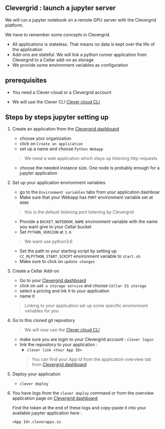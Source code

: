 Clevergrid : launch a jupyter server
---
We will run a jupyter notebook on a remote GPU server with the Clevergrid platform.

We have to remember some concepts in Clevergrid.

* All applications is stateless. That means no data is kept over the life of the application
* Add-ons are stateful. We will link a python runner application from Clevergrid to a Cellar add-on as storage
* We provide some environment variables as configuration


prerequisites
---
* You need a Clever-cloud or a Clevergrid account

* We will use the Clever CLI [Clever cloud CLI](https://www.clever-cloud.com/doc/clever-tools/getting_started/#installing-clever-tools)

Steps by steps jupyter setting up
----
1. Create an application from the [Clevergrid dashboard](https://dashboard.clevergrid.io/)
    * choose your organization
    * click on `Create an application`
    * set up a name and choose `Python Webapp`
    
    > We need a web application which stays up listening http requests
    
    * choose the needed instance size. One node is probably enough for a jupyter application

1. Set up your application environment variables
    * go to the  `Environment variables` tabs from your application dashboar
    * Make sure that your Webapp has `PORT` environment variable set at `8080`
    > this is the default listening port listening by Clevergrid
    * Provide a `BUCKET_NOTEBOOK_NAME` environment variable with the name you want give to your Cellar bucket
    * Set `PYTHON_VERSION` at `3.6`
    > We want use python3.6
    * Set the path to your starting script by setting up `CC_MLPYTHON_START_SCRIPT` environment variable to  `start.sh`
    * Make sure to click on `update changes`

1. Create a Cellar Add-on
    * Go to your [Clevergrid dashboard](https://dashboard.clevergrid.io/)
    * click on `add a storage service` and choose `Cellar S3 storage`
    * select a pricing and ink it to your application
    * name it
    > Linking to your application set up some specific environment variables for you

1. Go to this cloned git repository
    > We will now use the [Clever cloud CLI](https://www.clever-cloud.com/doc/clever-tools/getting_started/#installing-clever-tools)
    * make sure you are login to your Clevergrid account : `clever login`
    * link the repository to your application :
       * `clever link <Your App ID>`
       > You can find your App Id from the application overview tab from [Clevergrid dashboard](https://dashboard.clevergrid.io/)

1. Deploy your application
    * `clever deploy`

1. You have logs from the `clever deploy` command or from the overview application page on [Clevergrid dashboard](https://dashboard.clevergrid.io/)

    Find the token at the end of these logs and copy-paste it into your available jupyter application here :
    
       <App Id>.cleverapps.io
